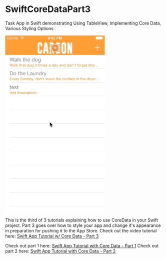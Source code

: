SwiftCoreDataPart3
==================

Task App in Swift demonstrating Using TableView, Implementing Core Data, Various Styling Options

<img src="preview.gif">

This is the third of 3 tutorials explaining how to use CoreData in your Swift project. Part 3 goes over how to style your app and change it's appearance in preparation for pushing it to the App Store. Check out the video tutorial here: <a href="" target="_blank">Swift App Tutorial w/ Core Data - Part 3</a>

Check out part 1 here: <a href="http://youtu.be/I7n3t5eAkoo" target="_blank">Swift App Tutorial with Core Data - Part 1</a>
Check out part 2 here: <a href="http://youtu.be/dJmiTzj3qmk" target="_blank">Swift App Tutorial with Core Data - Part 2</a>

